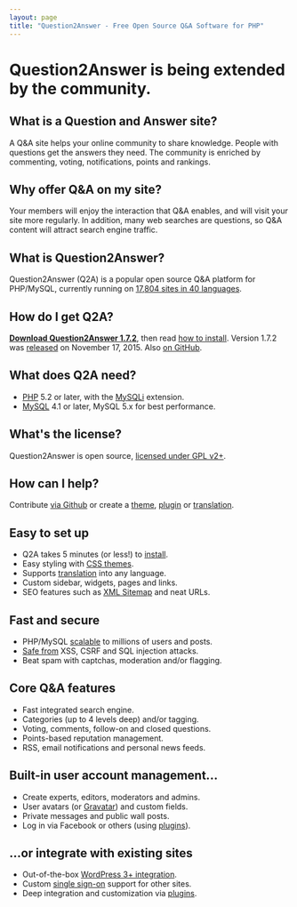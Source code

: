 ```yaml
---
layout: page
title: "Question2Answer - Free Open Source Q&A Software for PHP"
---
```


# Question2Answer is being extended by the community.

## What is a Question and Answer site?

A Q&A site helps your online community to share knowledge. People with questions get the answers they need. The community is enriched by commenting, voting, notifications, points and rankings.

## Why offer Q&A on my site?

Your members will enjoy the interaction that Q&A enables, and will visit your site more regularly. In addition, many web searches are questions, so Q&A content will attract search engine traffic.

## What is Question2Answer?

Question2Answer (Q2A) is a popular open source Q&A platform for PHP/MySQL, currently running on [17,804 sites in 40 languages](http://sites.question2answer.org).

## How do I get Q2A?

[**Download Question2Answer 1.7.2**](https://github.com/q2a/question2answer/releases/download/v1.7.2/question2answer-1.7.2.zip), then read [how to install](/install/). Version 1.7.2 was [released](https://github.com/q2a/question2answer/releases) on November 17, 2015\. Also [on GitHub](https://github.com/q2a/question2answer).

## What does Q2A need?

*   [PHP](http://www.php.net/) 5.2 or later, with the [MySQLi](http://en.wikipedia.org/wiki/MySQLi) extension.
*   [MySQL](http://www.mysql.com/) 4.1 or later, MySQL 5.x for best performance.

## What's the license?

<span class="highlight">Question2Answer is open source</span>, [licensed under GPL v2+](http://www.question2answer.org/license.php).

## How can I help?

Contribute [via Github](https://github.com/q2a/question2answer) or create a [theme](/themes/), [plugin](/plugins/tutorial/) or [translation](/translate/).

## Easy to set up

*   Q2A takes 5 minutes (or less!) to [install](/install/basic/).
*   Easy styling with [CSS themes](/themes/).
*   Supports [translation](/translate/) into any language.
*   Custom sidebar, widgets, pages and links.
*   SEO features such as [XML Sitemap](http://sitemaps.org/) and neat URLs.

## Fast and secure

*   PHP/MySQL [scalable](/install/optimize/) to millions of users and posts.
*   [Safe from](/install/security/) XSS, CSRF and SQL injection attacks.
*   Beat spam with captchas, moderation and/or flagging.

## Core Q&A features

*   Fast integrated search engine.
*   Categories (up to 4 levels deep) and/or tagging.
*   Voting, comments, follow-on and closed questions.
*   Points-based reputation management.
*   RSS, email notifications and personal news feeds.

## Built-in user account management...

*   Create experts, editors, moderators and admins.
*   User avatars (or [Gravatar](http://www.gravatar.com/)) and custom fields.
*   Private messages and public wall posts.
*   Log in via Facebook or others (using [plugins](/addons/)).

## ...or integrate with existing sites

*   Out-of-the-box [WordPress 3+ integration](/install/wordpress/).
*   Custom [single sign-on](/install/single-sign-on/) support for other sites.
*   Deep integration and customization via [plugins](/plugins/).
